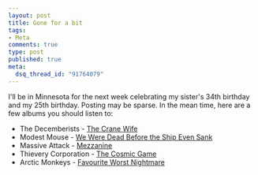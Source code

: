 ```yaml
--- 
layout: post
title: Gone for a bit
tags: 
- Meta
comments: true
type: post
published: true
meta: 
  dsq_thread_id: "91764079"
---
```

I'll be in Minnesota for the next week celebrating my sister's 34th birthday and my 25th birthday. Posting may be sparse. In the mean time, here are a few albums you should listen to:
  <ul>
  	<li>The Decemberists - <a href="http://www.amazon.com/Crane-Wife-Decemberists/dp/B000HKDEEW">The Crane Wife</a></li>
  	<li>Modest Mouse - <a href="http://www.amazon.com/Were-Dead-Before-Ship-Even/dp/B000MRA4WK">We Were Dead Before the Ship Even Sank</a></li>
  	<li>Massive Attack - <a href="http://www.amazon.com/Mezzanine-Massive-Attack/dp/B000006045">Mezzanine</a></li>
  	<li>Thievery Corporation - <a href="http://www.amazon.com/Cosmic-Game-Thievery-Corporation/dp/B0006ZXJ3E">The Cosmic Game</a></li>
  	<li>Arctic Monkeys - <a href="http://www.amazon.com/Favourite-Worst-Nightmare-Arctic-Monkeys/dp/B000NQR7NO">Favourite Worst Nightmare</a></li>
  </ul>
